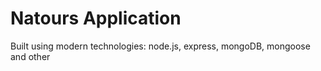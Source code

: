 # Natours Application

Built using modern technologies: node.js, express, mongoDB, mongoose and other
